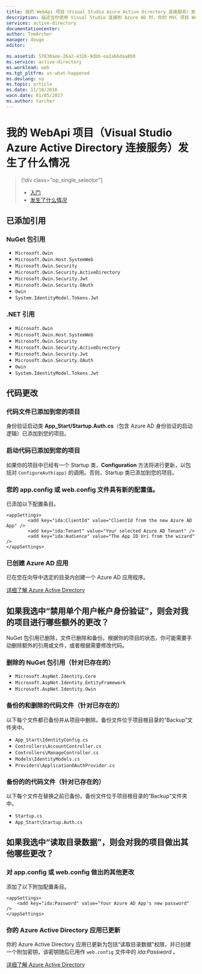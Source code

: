 ```yaml
---
title: 我的 WebApi 项目（Visual Studio Azure Active Directory 连接服务）发生了什么情况 | Azure
description: 描述当你使用 Visual Studio 连接到 Azure AD 时，你的 MVC 项目 WebApi 会发生什么情况
services: active-directory
documentationcenter: 
author: TomArcher
manager: douge
editor: 

ms.assetid: 57630aee-26a2-4326-9dbb-ea2a66daa8b0
ms.service: active-directory
ms.workload: web
ms.tgt_pltfrm: vs-what-happened
ms.devlang: na
ms.topic: article
ms.date: 11/18/2016
wacn.date: 01/05/2017
ms.author: tarcher
---
```


# 我的 WebApi 项目（Visual Studio Azure Active Directory 连接服务）发生了什么情况

> [!div class="op_single_selector"]
> - [入门](./vs-active-directory-webapi-getting-started.md)
> - [发生了什么情况](./vs-active-directory-webapi-what-happened.md)

## 已添加引用
### NuGet 包引用
- `Microsoft.Owin`
- `Microsoft.Owin.Host.SystemWeb`
- `Microsoft.Owin.Security`
- `Microsoft.Owin.Security.ActiveDirectory`
- `Microsoft.Owin.Security.Jwt`
- `Microsoft.Owin.Security.OAuth`
- `Owin`
- `System.IdentityModel.Tokens.Jwt`

### .NET 引用
- `Microsoft.Owin`
- `Microsoft.Owin.Host.SystemWeb`
- `Microsoft.Owin.Security`
- `Microsoft.Owin.Security.ActiveDirectory`
- `Microsoft.Owin.Security.Jwt`
- `Microsoft.Owin.Security.OAuth`
- `Owin`
- `System.IdentityModel.Tokens.Jwt`

## 代码更改
### 代码文件已添加到您的项目
身份验证启动类 **App\_Start/Startup.Auth.cs**（包含 Azure AD 身份验证的启动逻辑）已添加到您的项目。

### 启动代码已添加到您的项目
如果你的项目中已经有一个 Startup 类，**Configuration** 方法将进行更新，以包括对 `ConfigureAuth(app)` 的调用。否则，Startup 类已添加到您的项目。

### 您的 app.config 或 web.config 文件具有新的配置值。
已添加以下配置条目。

    <appSettings>
            <add key="ida:ClientId" value="ClientId from the new Azure AD App" />
            <add key="ida:Tenant" value="Your selected Azure AD Tenant" />
            <add key="ida:Audience" value="The App ID Uri from the wizard" />
    </appSettings>

### 已创建 Azure AD 应用
已在您在向导中选定的目录内创建一个 Azure AD 应用程序。

[详细了解 Azure Active Directory](https://www.azure.cn/home/features/identity/)

## 如果我选中“禁用单个用户帐户身份验证”，则会对我的项目进行哪些额外的更改？
NuGet 包引用已删除，文件已删除和备份。根据你的项目的状态，你可能需要手动删除额外的引用或文件，或者根据需要修改代码。

### 删除的 NuGet 包引用（针对已存在的）
- `Microsoft.AspNet.Identity.Core`
- `Microsoft.AspNet.Identity.EntityFramework`
- `Microsoft.AspNet.Identity.Owin`

### 备份的和删除的代码文件（针对已存在的）
以下每个文件都已备份并从项目中删除。备份文件位于项目根目录的“Backup”文件夹中。

- `App_Start\IdentityConfig.cs`
- `Controllers\AccountController.cs`
- `Controllers\ManageController.cs`
- `Models\IdentityModels.cs`
- `Providers\ApplicationOAuthProvider.cs`

### 备份的的代码文件（针对已存在的）
以下每个文件在替换之前已备份。备份文件位于项目根目录的“Backup”文件夹中。

- `Startup.cs`
- `App_Start\Startup.Auth.cs`

## 如果我选中“读取目录数据”，则会对我的项目做出其他哪些更改？
### 对 app.config 或 web.config 做出的其他更改
添加了以下附加配置条目。

    <appSettings>
        <add key="ida:Password" value="Your Azure AD App's new password" />
    </appSettings>

### 你的 Azure Active Directory 应用已更新
你的 Azure Active Directory 应用已更新为包括“读取目录数据”权限，并已创建一个附加密钥，该密钥随后已用作 `web.config` 文件中的 *ida:Password* 。

[详细了解 Azure Active Directory](https://www.azure.cn/home/features/identity/)

<!---HONumber=Mooncake_1226_2016-->